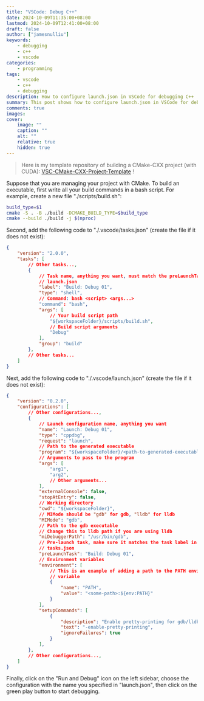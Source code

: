 ```yaml
---
title: "VSCode: Debug C++"
date: 2024-10-09T11:35:00+08:00
lastmod: 2024-10-09T12:41:00+08:00
draft: false
author: ["jamesnulliu"]
keywords: 
    - debugging
    - c++
    - vscode
categories:
    - programming
tags:
    - vscode
    - c++
    - debugging
description: How to configure launch.json in VSCode for debugging C++
summary: This post shows how to configure launch.json in VSCode for debugging C++.
comments: true
images: 
cover:
    image: ""
    caption: ""
    alt: ""
    relative: true
    hidden: true
---
```


> Here is my template repository of building a CMake-CXX project (with CUDA): [VSC-CMake-CXX-Project-Template](https://github.com/jamesnulliu/VSC-CMake-CXX-Project-Template) !

Suppose that you are managing your project with CMake. To build an executable, first write all your build commands in a bash script. For example, create a new file "./scripts/build.sh":

```bash
build_type=$1
cmake -S . -B ./build -DCMAKE_BUILD_TYPE=$build_type
cmake --build ./build -j $(nproc)
```

Second, add the following code to "./.vscode/tasks.json" (create the file if it does not exist):

```json
{
    "version": "2.0.0",
    "tasks": [
        // Other tasks...,
        {
            // Task name, anything you want, must match the preLaunchTask in 
            // launch.json
            "label": "Build: Debug 01",  
            "type": "shell",
            // Command: bash <script> <args...>
            "command": "bash",
            "args": [
                // Your build script path
                "${workspaceFolder}/scripts/build.sh",
                // Build script arguments
                "Debug"
            ],
            "group": "build"
        },
        // Other tasks...
    ]
}
```


Next, add the following code to "./.vscode/launch.json" (create the file if it does not exist):

```json
{
    "version": "0.2.0",
    "configurations": [
        // Other configurations...,
        {
            // Launch configuration name, anything you want
            "name": "Launch: Debug 01",
            "type": "cppdbg",
            "request": "launch",
            // Path to the generated executable
            "program": "${workspaceFolder}/<path-to-generated-executable>",
            // Arguments to pass to the program
            "args": [
                "arg1",
                "arg2",
                // Other arguments...
            ],
            "externalConsole": false,
            "stopAtEntry": false,
            // Working directory
            "cwd": "${workspaceFolder}",
            // MIMode should be "gdb" for gdb, "lldb" for lldb
            "MIMode": "gdb",
            // Path to the gdb executable
            // Change this to lldb path if you are using lldb
            "miDebuggerPath": "/usr/bin/gdb",
            // Pre-launch task, make sure it matches the task label in 
            // tasks.json
            "preLaunchTask": "Build: Debug 01",
            // Environment variables
            "environment": [
                // This is an example of adding a path to the PATH environment 
                // variable
                {
                    "name": "PATH",
                    "value": "<some-path>:${env:PATH}"
                }
            ],
            "setupCommands": [
                {
                    "description": "Enable pretty-printing for gdb/lldb",
                    "text": "-enable-pretty-printing",
                    "ignoreFailures": true
                }
            ],
        },
        // Other configurations...,
    ]
}
```

Finally, click on the "Run and Debug" icon on the left sidebar, choose the configuration with the name you specified in "launch.json", then click on the green play button to start debugging.